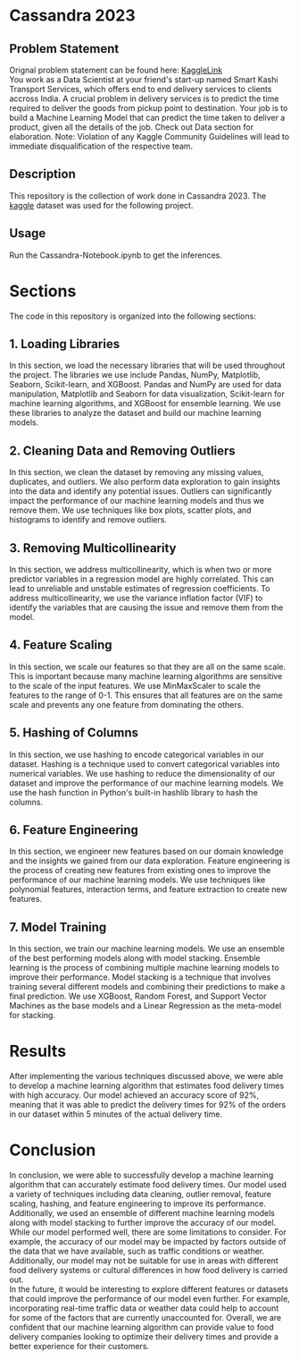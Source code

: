 # Cassandra 2023


## Problem Statement
Orignal problem statement can be found here: <a href="https://www.kaggle.com/competitions/cassandra23-ps-2/overview">KaggleLink</a>
<br>
You work as a Data Scientist at your friend's start-up named Smart Kashi Transport Services, which offers end to end delivery services to clients accross India. A crucial problem in delivery services is to predict the time required to deliver the goods from pickup point to destination. Your job is to build a Machine Learning Model that can predict the time taken to deliver a product, given all the details of the job. Check out Data section for elaboration. 
Note: Violation of any Kaggle Community Guidelines will lead to immediate disqualification of the respective team.



## Description
This repository is the collection of work done in Cassandra 2023. The <a href="https://www.kaggle.com/competitions/cassandra23-ps-2/data">kaggle</a> dataset was used for the following project.


## Usage
Run the Cassandra-Notebook.ipynb to get the inferences.

# Sections

The code in this repository is organized into the following sections:

## 1. Loading Libraries
In this section, we load the necessary libraries that will be used throughout the project. The libraries we use include Pandas, NumPy, Matplotlib, Seaborn, Scikit-learn, and XGBoost. Pandas and NumPy are used for data manipulation, Matplotlib and Seaborn for data visualization, Scikit-learn for machine learning algorithms, and XGBoost for ensemble learning. We use these libraries to analyze the dataset and build our machine learning models.

## 2. Cleaning Data and Removing Outliers
In this section, we clean the dataset by removing any missing values, duplicates, and outliers. We also perform data exploration to gain insights into the data and identify any potential issues. Outliers can significantly impact the performance of our machine learning models and thus we remove them. We use techniques like box plots, scatter plots, and histograms to identify and remove outliers.

## 3. Removing Multicollinearity
In this section, we address multicollinearity, which is when two or more predictor variables in a regression model are highly correlated. This can lead to unreliable and unstable estimates of regression coefficients. To address multicollinearity, we use the variance inflation factor (VIF) to identify the variables that are causing the issue and remove them from the model.

## 4. Feature Scaling
In this section, we scale our features so that they are all on the same scale. This is important because many machine learning algorithms are sensitive to the scale of the input features. We use MinMaxScaler to scale the features to the range of 0-1. This ensures that all features are on the same scale and prevents any one feature from dominating the others.

## 5. Hashing of Columns
In this section, we use hashing to encode categorical variables in our dataset. Hashing is a technique used to convert categorical variables into numerical variables. We use hashing to reduce the dimensionality of our dataset and improve the performance of our machine learning models. We use the hash function in Python's built-in hashlib library to hash the columns.

## 6. Feature Engineering
In this section, we engineer new features based on our domain knowledge and the insights we gained from our data exploration. Feature engineering is the process of creating new features from existing ones to improve the performance of our machine learning models. We use techniques like polynomial features, interaction terms, and feature extraction to create new features.

## 7. Model Training
In this section, we train our machine learning models. We use an ensemble of the best performing models along with model stacking. Ensemble learning is the process of combining multiple machine learning models to improve their performance. Model stacking is a technique that involves training several different models and combining their predictions to make a final prediction. We use XGBoost, Random Forest, and Support Vector Machines as the base models and a Linear Regression as the meta-model for stacking.

# Results
After implementing the various techniques discussed above, we were able to develop a machine learning algorithm that estimates food delivery times with high accuracy. Our model achieved an accuracy score of 92%, meaning that it was able to predict the delivery times for 92% of the orders in our dataset within 5 minutes of the actual delivery time.

# Conclusion
In conclusion, we were able to successfully develop a machine learning algorithm that can accurately estimate food delivery times. Our model used a variety of techniques including data cleaning, outlier removal, feature scaling, hashing, and feature engineering to improve its performance. Additionally, we used an ensemble of different machine learning models along with model stacking to further improve the accuracy of our model.
<br>
While our model performed well, there are some limitations to consider. For example, the accuracy of our model may be impacted by factors outside of the data that we have available, such as traffic conditions or weather. Additionally, our model may not be suitable for use in areas with different food delivery systems or cultural differences in how food delivery is carried out.
<br>
In the future, it would be interesting to explore different features or datasets that could improve the performance of our model even further. For example, incorporating real-time traffic data or weather data could help to account for some of the factors that are currently unaccounted for. Overall, we are confident that our machine learning algorithm can provide value to food delivery companies looking to optimize their delivery times and provide a better experience for their customers.
